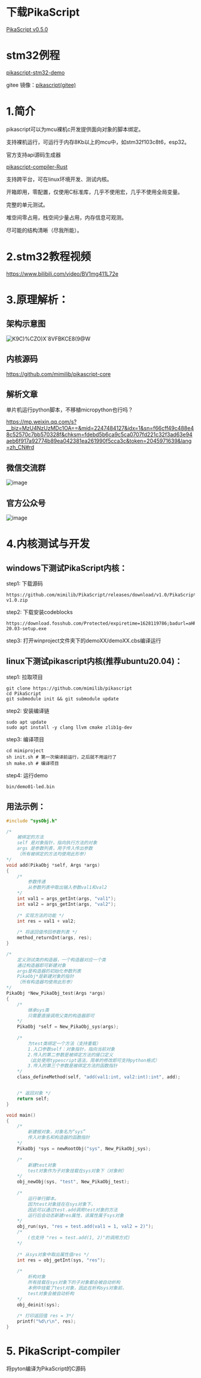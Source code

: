 
# 下载PikaScript
[PikaScript v0.5.0](../../releases/tag/v0.5.0)

# stm32例程
[pikascript-stm32-demo](https://github.com/mimilib/pikascript-demo-stm32)

gitee 镜像：[pikascript(gitee)](https://gitee.com/Lyon1998/pikascript-demo-stm32)

# 1.简介
pikascript可以为mcu裸机c开发提供面向对象的脚本绑定。

支持裸机运行，可运行于内存8Kb以上的mcu中，如stm32f103c8t6，esp32。

官方支持api源码生成器

[pikascript-compiler-Rust](https://github.com/mimilib/pikascript-compiler-rust)

支持跨平台，可在linux环境开发、测试内核。

开箱即用，零配置，仅使用C标准库，几乎不使用宏，几乎不使用全局变量。

完整的单元测试。

堆空间零占用，栈空间少量占用，内存信息可观测。

尽可能的结构清晰（尽我所能）。

# 2.stm32教程视频

https://www.bilibili.com/video/BV1mg411L72e

# 3.原理解析：

## 架构示意图
![K9C)%CZO)X`8VFBKCE8(9@W](https://user-images.githubusercontent.com/88232613/127806449-b476b2fd-9f40-4c53-94a0-e1e965c046c3.png)

## 内核源码

https://github.com/mimilib/pikascript-core

## 解析文章
单片机运行python脚本，不移植micropython也行吗？

https://mp.weixin.qq.com/s?__biz=MzU4NzUzMDc1OA==&mid=2247484127&idx=1&sn=f66cff49c488e48c52570c7bb570328f&chksm=fdebd5b6ca9c5ca0707fd221c32f3ad63e94aeb6f917a92774b89ea042381ea261990f5cca3c&token=2045971639&lang=zh_CN#rd

## 微信交流群
![image](https://user-images.githubusercontent.com/88232613/128301298-1bfbbecf-8199-416b-819b-0cdbb41d5b3a.png)

## 官方公众号
![image](https://user-images.githubusercontent.com/88232613/128301451-f0cdecea-6457-4925-b084-42e7796a856e.png)

# 4.内核测试与开发

## windows下测试PikaScript内核：

step1: 下载源码
``` 
https://github.com/mimilib/PikaScript/releases/download/v1.0/PikaScript-v1.0.zip
```
step2: 下载安装codeblocks
```
https://download.fosshub.com/Protected/expiretime=1628119786;badurl=aHR0cHM6Ly93d3cuZm9zc2h1Yi5jb20vQ29kZS1CbG9ja3MuaHRtbA==/9bc1258414546cedb7b0774846ec773613a89ed715964c9a3239fab0465f014d/5b85805cf9ee5a5c3e979f1b/5e80624f7d74bb810359a46c/codeblocks-20.03-setup.exe
```

step3: 打开winproject文件夹下的demoXX/demoXX.cbs编译运行


## linux下测试pikascript内核(推荐ubuntu20.04)：

step1: 拉取项目
``` shell
git clone https://github.com/mimilib/pikascript
cd PikaScript
git submodule init && git submodule update
```
step2: 安装编译链
``` shell
sudo apt update
sudo apt install -y clang llvm cmake zlib1g-dev
```

step3: 编译项目
```
cd mimiproject
sh init.sh # 第一次编译前运行，之后就不用运行了 
sh make.sh # 编译项目
```

step4: 运行demo
``` shell	
bin/demo01-led.bin
```

## 用法示例：
``` c
#include "sysObj.h"

/* 
    被绑定的方法 
    self 是对象指针，指向执行方法的对象
    args 是参数列表，用于传入传出参数
    （所有被绑定的方法均使用此形参）
*/
void add(PikaObj *self, Args *args) 
{
    /* 
        参数传递 
        从参数列表中取出输入参数val1和val2
    */
    int val1 = args_getInt(args, "val1");
    int val2 = args_getInt(args, "val2");
    
    /* 实现方法的功能 */
    int res = val1 + val2;
    
    /* 将返回值传回参数列表 */
    method_returnInt(args, res);
}

/* 
    定义测试类的构造器，一个构造器对应一个类
    通过构造器即可新建对象
    args是构造器的初始化参数列表
    PikaObj*是新建对象的指针
    （所有构造器均使用此形参）
*/
PikaObj *New_PikaObj_test(Args *args)
{
    /* 
        继承sys类
        只需要直接调用父类的构造器即可
    */
    PikaObj *self = New_PikaObj_sys(args);
    
    /* 
        为test类绑定一个方法（支持重载）
        1.入口参数self：对象指针，指向当前对象
        2.传入的第二参数是被绑定方法的接口定义
        （此处使用typescript语法，简单的修改即可支持python格式）
        3.传入的第三个参数是被绑定方法的函数指针
    */
    class_defineMethod(self, "add(val1:int, val2:int):int", add); 


    /* 返回对象 */
    return self;
}

void main()
{
    /* 
        新建根对象，对象名为“sys”
        传入对象名和构造器的函数指针
    */
    PikaObj *sys = newRootObj("sys", New_PikaObj_sys);

    /* 
        新建test对象
        test对象作为子对象挂载在sys对象下（对象树）
    */
    obj_newObj(sys, "test", New_PikaObj_test);
    
    /*  
        运行单行脚本。
        因为test对象挂在在sys对象下，
        因此可以通过test.add调用test对象的方法
        运行后会动态新建res属性，该属性属于sys对象
    */
    obj_run(sys, "res = test.add(val1 = 1, val2 = 2)");
    /*
        (也支持 "res = test.add(1, 2)"的调用方式)
    */
    
    /* 从sys对象中取出属性值res */
    int res = obj_getInt(sys, "res");
    
    /* 
        析构对象
        所有挂载在sys对象下的子对象都会被自动析构
        本例中挂载了test对象，因此在析构sys对象前，
        test对象会被自动析构
    */
    obj_deinit(sys);
    
    /* 打印返回值 res = 3*/
    printf("%d\r\n", res);    
}
```
# 5. PikaScript-compiler
将pyton编译为PikaScript的C源码

